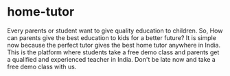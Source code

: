 # home-tutor
Every parents or student want to give quality education to children.  So, How can parents give the best education to kids for a better future?  It is simple now because the perfect tutor gives the best home tutor anywhere in India.  This is the platform where students take a free demo class and parents get a qualified and experienced teacher in India.  Don't be late now and take a free demo class with us.
